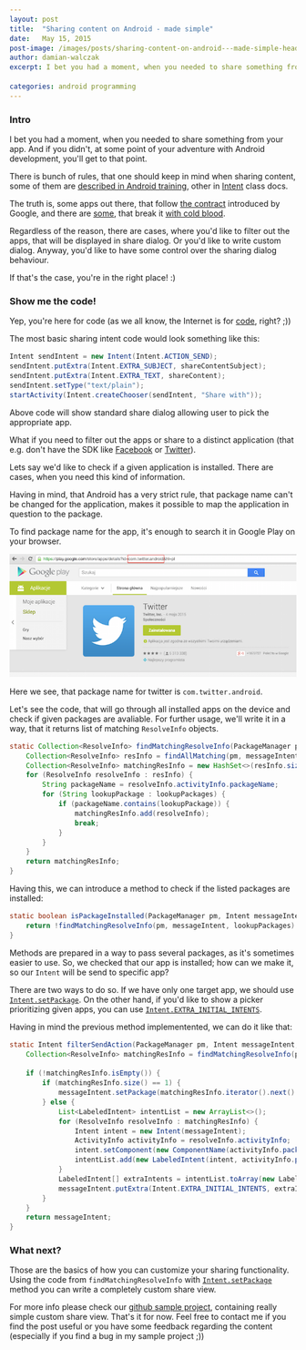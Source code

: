 ```yaml
---
layout: post
title:  "Sharing content on Android - made simple"
date:   May 15, 2015
post-image: /images/posts/sharing-content-on-android---made-simple-header.png
author: damian-walczak
excerpt: I bet you had a moment, when you needed to share something from your app. And if you didn't, at some point of your adventure with Android development, you'll get to that point.

categories: android programming
---
```


### Intro

I bet you had a moment, when you needed to share something from your app. And if you didn't, at some point of your adventure with Android development, you'll get to that point.

There is bunch of rules, that one should keep in mind when sharing content, some of them are [described in Android training](http://developer.android.com/training/sharing/send.html), other in [Intent](http://developer.android.com/reference/android/content/Intent.html) class docs. 

The truth is, some apps out there, that follow [the contract](http://developer.android.com/reference/android/content/Intent.html#EXTRA_TEXT) introduced by Google, and there are [some](http://facebook.com/), that break it [with cold blood](https://developers.facebook.com/bugs/332619626816423).

Regardless of the reason, there are cases, where you'd like to filter out the apps, that will be displayed in share dialog. Or you'd like to write custom dialog. Anyway, you'd like to have some control over the sharing dialog behaviour.

If that's the case, you're in the right place! :)


### Show me the code!

Yep, you're here for code (as we all know, the Internet is for [code](https://www.youtube.com/watch?v=eWEjvCRPrCo), right? ;))

The most basic sharing intent code would look something like this:

```java
Intent sendIntent = new Intent(Intent.ACTION_SEND);
sendIntent.putExtra(Intent.EXTRA_SUBJECT, shareContentSubject);
sendIntent.putExtra(Intent.EXTRA_TEXT, shareContent);
sendIntent.setType("text/plain");
startActivity(Intent.createChooser(sendIntent, "Share with"));
```

Above code will show standard share dialog allowing user to pick the appropriate app.

What if you need to filter out the apps or share to a distinct application (that e.g. don't have the SDK like [Facebook](https://developers.facebook.com/docs/android) or [Twitter](https://dev.twitter.com/twitter-kit/android)).

Lets say we'd like to check if a given application is installed. There are cases, when you need this kind of information.

Having in mind, that Android has a very strict rule, that package name can't be changed for the application, makes it possible to map the application in question to the package.

To find package name for the app, it's enough to search it in Google Play on your browser.

![](/images/posts/sharing-content-on-android---made-simple-1.png)

Here we see, that package name for twitter is `com.twitter.android`.

Let's see the code, that will go through all installed apps on the device and check if given packages are avaliable. For further usage, we'll write it in a way, that it returns list of matching `ResolveInfo` objects.
 
```java
static Collection<ResolveInfo> findMatchingResolveInfo(PackageManager pm, Intent messageIntent, String... lookupPackages) {
    Collection<ResolveInfo> resInfo = findAllMatching(pm, messageIntent);
    Collection<ResolveInfo> matchingResInfo = new HashSet<>(resInfo.size());
    for (ResolveInfo resolveInfo : resInfo) {
        String packageName = resolveInfo.activityInfo.packageName;
        for (String lookupPackage : lookupPackages) {
            if (packageName.contains(lookupPackage)) {
                matchingResInfo.add(resolveInfo);
                break;
            }
        }
    }
    return matchingResInfo;
}
```

Having this, we can introduce a method to check if the listed packages are installed:

```java
static boolean isPackageInstalled(PackageManager pm, Intent messageIntent, String... lookupPackages) {
    return !findMatchingResolveInfo(pm, messageIntent, lookupPackages).isEmpty();
}
```

Methods are prepared in a way to pass several packages, as it's sometimes easier to use. So, we checked that our app is installed; how can we make it, so our `Intent` will be send to specific app?

There are two ways to do so. If we have only one target app, we should use [`Intent.setPackage`](http://developer.android.com/reference/android/content/Intent.html#setPackage(java.lang.String)). On the other hand, if you'd like to show a picker prioritizing given apps, you can use [`Intent.EXTRA_INITIAL_INTENTS`](http://developer.android.com/reference/android/content/Intent.html#EXTRA_INITIAL_INTENTS).

Having in mind the previous method implementented, we can do it like that:

```java
static Intent filterSendAction(PackageManager pm, Intent messageIntent, String... lookupPackages) {
    Collection<ResolveInfo> matchingResInfo = findMatchingResolveInfo(pm, messageIntent, lookupPackages);

    if (!matchingResInfo.isEmpty()) {
        if (matchingResInfo.size() == 1) {
            messageIntent.setPackage(matchingResInfo.iterator().next().activityInfo.packageName);
        } else {
            List<LabeledIntent> intentList = new ArrayList<>();
            for (ResolveInfo resolveInfo : matchingResInfo) {
                Intent intent = new Intent(messageIntent);
                ActivityInfo activityInfo = resolveInfo.activityInfo;
                intent.setComponent(new ComponentName(activityInfo.packageName, activityInfo.name));
                intentList.add(new LabeledIntent(intent, activityInfo.packageName, resolveInfo.loadLabel(pm), resolveInfo.icon));
            }
            LabeledIntent[] extraIntents = intentList.toArray(new LabeledIntent[intentList.size()]);
            messageIntent.putExtra(Intent.EXTRA_INITIAL_INTENTS, extraIntents);
        }
    }
    return messageIntent;
}
```

### What next?

Those are the basics of how you can customize your sharing functionality.
Using the code from `findMatchingResolveInfo` with [`Intent.setPackage`](http://developer.android.com/reference/android/content/Intent.html#setPackage(java.lang.String)) method you can write a completely custom share view.

For more info please check our [github sample project](https://github.com/tooploox/share-android-sample), containing really simple custom share view. That's it for now.
Feel free to contact me if you find the post useful or you have some feedback regarding the content (especially if you find a bug in my sample project ;))

